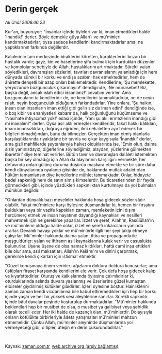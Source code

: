# Derin gerçek

*Ali Ünal 2008.06.23*

<tr><td class="metin" colspan="2" style="padding-top: 20px; padding-left: 5px; padding-right: 10px;">Kur'an, buyuruyor: "İnsanlar içinde öyleleri var ki, iman etmedikleri halde 'İnandık!' derler. Böyle demekle güya Allah'ı ve mü'minleri kandırmaktadırlar; oysa sadece kendilerini kandırmaktadırlar ama, ne yaptıklarının farkında değillerdir.</td></tr><tr><td class="metin" colspan="2" style="padding-top: 20px; padding-left: 5px; padding-right: 10px;"><p>Kalplerinin tam merkezinde idraklerini körelten, karakterlerini bozan bir hastalık vardır; gayz, kin ve hasetlerine şifa bulmak için kurdukları düzenler ve komplolar sebebiyle de Allah, hastalıklarını artırmaktadır. Sürekli yalan söyledikleri, davranışları sözlerini, tavırları davranışlarını yalanladığı için hem dünyada sürekli bir korku ve endişe azabını hak etmektedirler, hem de âhirette dehşetli bir azap onları beklemektedir. Kendilerine, 'Şu memlekette, yeryüzünde bozgunculuk çıkarmayın!' dendiğinde, 'Ne münasebet! Biz, başka değil, ancak ıslah edici insanlarız!' cevabını verirler. Ama bozguncuların ta kendileridir de, ne kendilerini tanımaktadırlar, ne de neyin ıslah, neyin bozgunculuk olduğunun farkındadırlar. Yine onlara, 'Şu halkın, insan olan insanların iman ettiği gibi gelin siz de iman edin!' dendiğinde ise, o boş kibir ve enaniyetleri kabarır da, halk çoğunluğunu küçümseme ve 'Nasihate ihtiyacımız yok!' edası içinde, 'Yani şu aklı ermezlerin inandığı gibi mi inanalım?' derler. Oysa asıl aklı ermezler kendileridir, fakat hakkı bâtıldan, imanı imansızlıktan, doğruyu eğriden, ilmi cehaletten ayırt edecek bir bilgileri olmadığından, bunu da bilmezler. Gerçekten iman etmiş olanlarla karşılaştıklarında riyakârâne bir tavırla ve çıkar kaygısıyla 'İnandık!' derler, ama gizli mahfillerde şeytanlarıyla halvet olduklarında ise, 'Emin olun, daima sizin yanınızdayız; diğerlerine söylediğimiz, alaydan, yüzlerine gülmekten ibarettir!' diye teminat verirler. Bütün tavır ve davranışları dalâleti istemekten başka bir şey olmadığı için Allah da alaylarının karşılığını vermekte, her defasında onları gülünç duruma düşürüp maskara etmekte ve bir süre daha kendi dünyalarında oyalanıp gitsinler de, haklarında mutlak adalet olan hüküm tamamlansın diye kendilerine mühlet tanımaktadır. Onlar, hidayete bedel sapkınlığı hem de satın almış kimselerdir. Bu ticaretlerinden bir fayda görmedikleri gibi, içinde yüzdükleri sapkınlıktan kurtulmaya da yol bulmaları mümkün değildir.
<p>"Onlardan dünyalık bazı meseleler hakkında hoşa gidecek sözler sâdır olabilir. Fakat mü'minlere karşı öylesine düşmandırlar ki, hemen bir fırsatını buldukları veya bir vazife kaptıkları zaman, memleketin içini dışını hercümerç etmek ve insan hayatının dayandığı kaynakları ve nesilleri mahvetmek için ne gerekirse yaparlar. İzzet ve şeref, Allah'ın, Rasûlüllah'ın ve mü'minlerin olduğu halde onlar, izzet ve şerefi inkârcıların yanında ararlar. Devamlı havayı yoklar ve mü'minlerle ilgili her şeyi takip etmeye çalışırlar. Mü'minler hakkında daima yalan, iftira ve propaganda ile meşguldürler; yalan ve iftiranın asıl kaynaklarına kulak verir ve casuslukta bulunurlar. Üşene üşene de olsa namaz kıldıkları, hattâ cami inşa ettikleri bile olur ama, asıl maksatları, Allah'ın Kelâmı'nı ve dinini çarpıtmak, gerekirse kendi çıkarları için istismar etmektir.
<p>"Güzel konuşmaya önem verirler; ağızlarını doldura doldura konuşurlar; ama üslûpları firaset karşısında kendilerini ele verir. Çok defa hoşa gidecek kalıp ve kıyafettedirler. Oturuş ve kalkışlarında öylesine çalımlıdırlar ki, oturduklarında aslında duvara yaslanmış ve üzerlerine güzel kumaştan elbiseler giydirilmiş kütükler gibidirler. İçleri öylesine boştur. Hainliklerini zaman zaman kendi vicdanlarına bile kabul ettiremedikleri için hep bir korku içinde yaşar ve her bir yüksek sesi aleyhlerine sanırlar. Sürekli sapkınlık içinde bâtıl davalar peşinde koşturulup durmaktadırlar. "Mü'minler hakkında beklentileri hep bir musibet de olsa, o musibet ya galibiyet veya şehidlik olarak tecelli eder. Her iki halde de kazançlı olan, mü'minlerdir. Dolayısıyla onların kötülükte birbirleriyle âdeta yarışmaları mü'minleri mahzun etmemelidir. Çünkü Allah, mü'minler aleyhinde düşmanlarına yol vermeyeceği gibi, o tipler, ateşin en derin çukurundadırlar."
<p><br/></p></p></p></p></td></tr>

Kaynak: [zaman.com.tr](http://zaman.com.tr/yazar.do?yazino=705561), [web.archive.org (arşiv bağlantısı)](http://web.archive.org/web/20080804133329/http://www.zaman.com.tr:80/yazar.do?yazino=705561)
